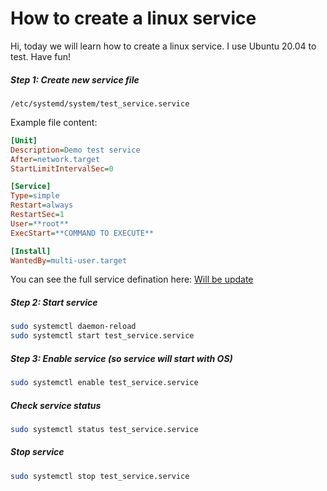 # How to create a linux service


Hi, today we will learn how to create a linux service. I use Ubuntu 20.04 to test. Have fun!

##### Step 1: Create new service file
```
/etc/systemd/system/test_service.service
```
Example file content:
```ini
[Unit]
Description=Demo test service
After=network.target
StartLimitIntervalSec=0

[Service]
Type=simple
Restart=always
RestartSec=1
User=**root**
ExecStart=**COMMAND TO EXECUTE**

[Install]
WantedBy=multi-user.target
```
You can see the full service defination here: [Will be update](#)
<!--more-->
##### Step 2: Start service
```bash
sudo systemctl daemon-reload
sudo systemctl start test_service.service
```

##### Step 3: Enable service (so service will start with OS)
```bash
sudo systemctl enable test_service.service
```

##### Check service status
```bash
sudo systemctl status test_service.service
```

##### Stop service
```bash
sudo systemctl stop test_service.service
```
